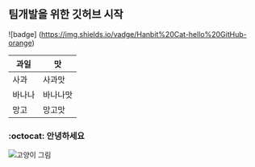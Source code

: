 ## 팀개발을 위한 깃허브 시작

![badge] (https://img.shields.io/vadge/Hanbit%20Cat-hello%20GitHub-orange)

|과일|맛|
|--------|--------|
|사과|사과맛|
|바나나|바나나맛|
|망고|망고맛|

### :octocat: 안녕하세요

![고양이 그림](./images/cat.png)
